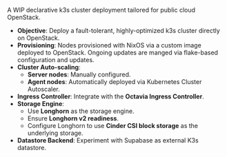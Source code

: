 A WIP declarative k3s cluster deployment tailored for public cloud OpenStack.

- **Objective**: Deploy a fault-tolerant, highly-optimized k3s cluster directly on OpenStack.
- **Provisioning**: Nodes provisioned with NixOS via a custom image deployed to OpenStack. Ongoing updates are manged via flake-based configuration and updates.
- **Cluster Auto-scaling**: 
  - **Server nodes**: Manually configured.
  - **Agent nodes**: Automatically deployed via Kubernetes Cluster Autoscaler.
- **Ingress Controller**: Integrate with the **Octavia Ingress Controller**.
- **Storage Engine**: 
  - Use **Longhorn** as the storage engine.
  - Ensure **Longhorn v2 readiness**.
  - Configure Longhorn to use **Cinder CSI block storage** as the underlying storage.
- **Datastore Backend**: Experiment with Supabase as external K3s datastore.

